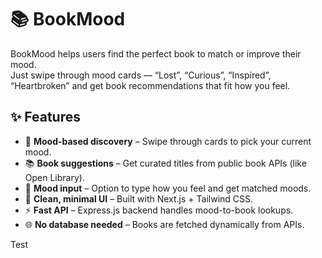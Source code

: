 # 📚 BookMood

BookMood helps users find the perfect book to match or improve their mood.  
Just swipe through mood cards — “Lost”, “Curious”, “Inspired”, “Heartbroken” and get book recommendations that fit how you feel.

## ✨ Features

- 🧠 **Mood-based discovery** – Swipe through cards to pick your current mood.
- 📚 **Book suggestions** – Get curated titles from public book APIs (like Open Library).
- 💬 **Mood input** – Option to type how you feel and get matched moods.
- 🎨 **Clean, minimal UI** – Built with Next.js + Tailwind CSS.
- ⚡ **Fast API** – Express.js backend handles mood-to-book lookups.
- 🌐 **No database needed** – Books are fetched dynamically from APIs.

Test